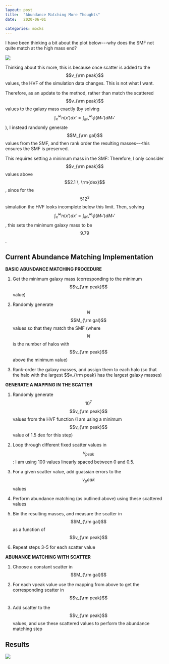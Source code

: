 ```yaml
---
layout: post
title:  "Abundance Matching More Thoughts"
date:   2020-06-01

categories: mocks
---
```


I have been thinking a bit about the plot below---why does the SMF not quite match at the high mass end?

<img src="{{ site.baseurl }}/assets/plots/20200528_AbundanceMatching.png">


Thinking about this more, this is because once scatter is added to the $$v_{\rm peak}$$ values, the HVF of the simulation data changes. This is not what I want.

Therefore, as an update to the method, rather than match the scattered $$v_{\rm peak}$$ values to the galaxy mass exactly (by solving $$\int_x^\infty n(x') dx' = \int_{M_*}^\infty \phi (M_*') dM_*’$$), I instead randomly generate $$M_{\rm gal}$$ values from the SMF, and then rank order the resulting masses---this ensures the SMF is preserved.

This requires setting a minimum mass in the SMF: Therefore, I only consider $$v_{\rm peak}$$ values above $$2.1 \, \rm{dex}$$, since for the $$512^3$$ simulation the HVF looks incomplete below this limit. Then, solving $$\int_x^\infty n(x') dx' = \int_{M_*}^\infty \phi (M_*') dM_*’$$, this sets the minimum galaxy mass to be $$9.79$$.

## Current Abundance Matching Implementation


**BASIC ABUNDANCE MATCHING PROCEDURE**

1. Get the minimum galaxy mass (corresponding to the minimum $$v_{\rm peak}$$ value)

2. Randomly generate $$N$$ $$M_{\rm gal}$$ values so that they match the SMF (where $$N$$ is the number of halos with $$v_{\rm peak}$$ above the minimum value)

3. Rank-order the galaxy masses, and assign them to each halo (so that the halo with the largest $$v_{\rm peak} has the largest galaxy masses)

**GENERATE A MAPPING IN THE SCATTER**

1. Randomly generate $$10^7$$ $$v_{\rm peak}$$ values from the HVF function (I am using a minimum $$v_{\rm peak}$$ value of 1.5 dex for this step)

2. Loop through different fixed scatter values in $$v_{peak}$$: I am using 100 values linearly spaced between 0 and 0.5.

3. For a given scatter value, add guassian errors to the $$v_peak$$ values

4. Perform abundance matching (as outlined above) using these scattered values

5. Bin the resulting masses, and measure the scatter in $$M_{\rm gal}$$ as a function of $$v_{\rm peak}$$

6. Repeat steps 3-5 for each scatter value

**ABUNANCE MATCHING WITH SCATTER**

1. Choose a constant scatter in $$M_{\rm gal}$$

2. For each vpeak value use the mapping from above to get the corresponding scatter in $$v_{\rm peak}$$

3. Add scatter to the $$v_{\rm peak}$$ values, and use these scattered values to perform the abundance matching step

## Results

<img src="{{ site.baseurl }}/assets/plots/20200528_AbundanceMatching.png">
